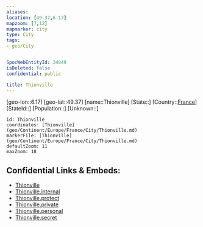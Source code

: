 ```yaml
---
aliases: 
location: [49.37,6.17]
mapzoom: [7,12] 
mapmarker: city 
type: City
tags:
- geo/City


SpocWebEntityId: 34849
isDeleted: false
confidential: public

title: Thionville
---
```

[geo-lon::6.17]
[geo-lat::49.37]
[name::Thionville]
[State::]
[Country::[France](geo/Continent/Europe/France.md)]
[StateId::]
[Population::]
[Unknown::]


```leaflet
id: Thionville
coordinates: [Thionville](geo/Continent/Europe/France/City/Thionville.md)
markerFile: [Thionville](geo/Continent/Europe/France/City/Thionville.md)
defaultZoom: 11 
maxZoom: 18
```


## Confidential Links & Embeds: 
- [Thionville](../../../../../../_public/geo/Continent/Europe/France/City/Thionville.md) 
- [Thionville.internal](../../../../../../_internal/geo/Continent/Europe/France/City/Thionville.internal.md) 
- [Thionville.protect](../../../../../../_protect/geo/Continent/Europe/France/City/Thionville.protect.md) 
- [Thionville.private](../../../../../../_private/geo/Continent/Europe/France/City/Thionville.private.md) 
- [Thionville.personal](../../../../../../_personal/geo/Continent/Europe/France/City/Thionville.personal.md) 
- [Thionville.secret](../../../../../../_secret/geo/Continent/Europe/France/City/Thionville.secret.md) 
